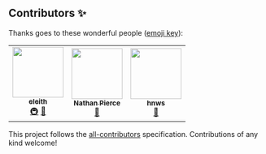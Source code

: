 ## Contributors ✨

Thanks goes to these wonderful people ([emoji key](https://allcontributors.org/docs/en/emoji-key)):

<!-- ALL-CONTRIBUTORS-LIST:START - Do not remove or modify this section -->
<!-- prettier-ignore-start -->
<!-- markdownlint-disable -->
<table>
  <tr>
    <td align="center"><a href="http://eleith.com"><img src="https://avatars.githubusercontent.com/u/284832?v=4?s=100" width="100px;" alt=""/><br /><sub><b>eleith</b></sub></a><br /><a href="#infra-eleith" title="Infrastructure (Hosting, Build-Tools, etc)">🚇</a> <a href="https://github.com/docker-mailserver/docker-mailserver/commits?author=eleith" title="Documentation">📖</a></td>
    <td align="center"><a href="https://github.com/NorseGaud"><img src="https://avatars.githubusercontent.com/u/5896030?v=4?s=100" width="100px;" alt=""/><br /><sub><b>Nathan Pierce</b></sub></a><br /><a href="https://github.com/docker-mailserver/docker-mailserver/commits?author=NorseGaud" title="Documentation">📖</a></td>
    <td align="center"><a href="https://github.com/hnws"><img src="https://avatars.githubusercontent.com/u/668137?v=4?s=100" width="100px;" alt=""/><br /><sub><b>hnws</b></sub></a><br /><a href="https://github.com/docker-mailserver/docker-mailserver/commits?author=hnws" title="Documentation">📖</a></td>
  </tr>
</table>

<!-- markdownlint-restore -->
<!-- prettier-ignore-end -->

<!-- ALL-CONTRIBUTORS-LIST:END -->

This project follows the [all-contributors](https://github.com/all-contributors/all-contributors) specification. Contributions of any kind welcome!
